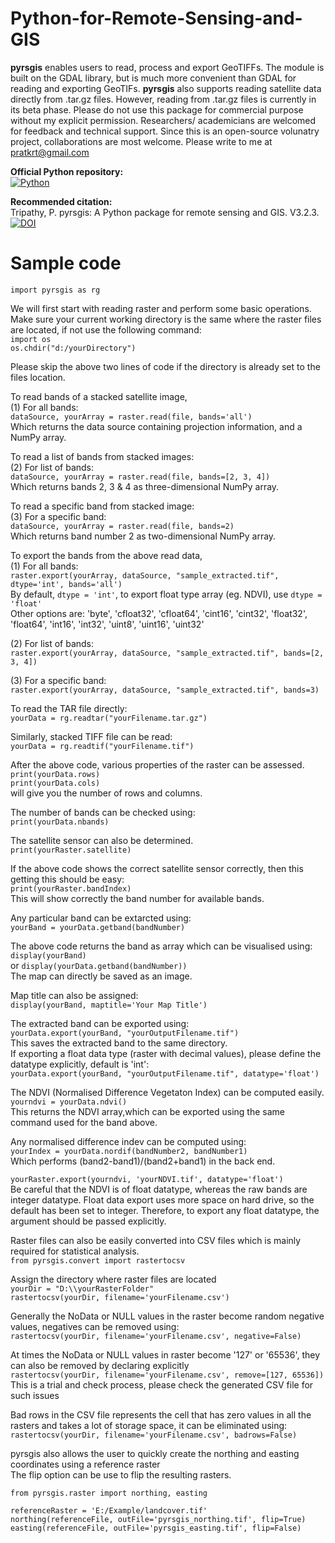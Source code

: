 # Python-for-Remote-Sensing-and-GIS
**pyrsgis** enables users to read, process and export GeoTIFFs. The module is built on the GDAL library, but is much more convenient than GDAL for reading and exporting GeoTIFs. **pyrsgis** also supports reading satellite data directly from .tar.gz files. However, reading from .tar.gz files is currently in its beta phase. Please do not use this package for commercial purpose without my explicit permission. Researchers/ academicians are welcomed for feedback and technical support. Since this is an open-source volunatry project, collaborations are most welcome. Please write to me at [pratkrt@gmail.com](mailto:pratkrt@gmail.com)


**Official Python repository:**<br/>
[![Python](https://www.python.org/static/img/python-logo.png)](https://pypi.org/project/pyrsgis/)<br/>

**Recommended citation:**<br/>
Tripathy, P. pyrsgis: A Python package for remote sensing and GIS. V3.2.3. [![DOI](https://zenodo.org/badge/DOI/10.5281/zenodo.3470674.svg)](https://doi.org/10.5281/zenodo.3470674)

# Sample code


`import pyrsgis as rg`

We will first start with reading raster and perform some basic operations.
Make sure your current working directory is the same where the raster files are located, if not use the following command:<br/>
`import os`<br/>
`os.chdir("d:/yourDirectory")`

Please skip the above two lines of code if the directory is already set to the files location.<br/>

To read bands of a stacked satellite image,<br>
(1) For all bands:<br/>
`dataSource, yourArray = raster.read(file, bands='all')`<br/>
Which returns the data source containing projection information, and a NumPy array.<br/>

To read a list of bands from stacked images:<br/>
(2) For list of bands:<br/>
`dataSource, yourArray = raster.read(file, bands=[2, 3, 4])`<br/>
Which returns bands 2, 3 & 4 as three-dimensional NumPy array.<br/>

To read a specific band from stacked image:<br/>
(3) For a specific band:<br/>
`dataSource, yourArray = raster.read(file, bands=2)`<br/>
Which returns band number 2 as two-dimensional NumPy array.<br/>

To export the bands from the above read data,<br/>
(1) For all bands:<br/>
`raster.export(yourArray, dataSource, "sample_extracted.tif", dtype='int', bands='all')`<br/>
By default, `dtype = 'int'`, to export float type array (eg. NDVI), use `dtype = 'float'`<br/>
Other options are: 'byte', 'cfloat32', 'cfloat64', 'cint16', 'cint32', 'float32', 'float64', 'int16', 'int32', 'uint8', 'uint16', 'uint32'

(2) For list of bands:<br/>
`raster.export(yourArray, dataSource, "sample_extracted.tif", bands=[2, 3, 4])`<br/>

(3) For a specific band:<br/>
`raster.export(yourArray, dataSource, "sample_extracted.tif", bands=3)`<br/>


To read the TAR file directly:<br/>
`yourData = rg.readtar("yourFilename.tar.gz")`<br/>

Similarly, stacked TIFF file can be read:<br/>
`yourData = rg.readtif("yourFilename.tif")`<br/>

After the above code, various properties of the raster can be assessed.<br/>
`print(yourData.rows)`<br/>
`print(yourData.cols)`<br/>
will give you the number of rows and columns.<br/>

The number of bands can be checked using:<br/>
`print(yourData.nbands)`<br/>

The satellite sensor can also be determined.<br/>
`print(yourRaster.satellite)`<br/>

If the above code shows the correct satellite sensor correctly, then this getting this should be easy:<br/>
`print(yourRaster.bandIndex)`<br/>
This will show correctly the band number for available bands.<br/>

Any particular band can be extarcted using:<br/>
`yourBand = yourData.getband(bandNumber)`<br/>

The above code returns the band as array which can be visualised using:<br/>
`display(yourBand)`<br/>
or
`display(yourData.getband(bandNumber))`<br/>
The map can directly be saved as an image.<br/>

Map title can also be assigned:<br/>
`display(yourBand, maptitle='Your Map Title')`<br/>

The extracted band can be exported using:<br/>
`yourData.export(yourBand, "yourOutputFilename.tif")`<br/>
This saves the extracted band to the same directory.<br/>
If exporting a float data type (raster with decimal values), please define the datatype explicitly, default is 'int':<br/>
`yourData.export(yourBand, "yourOutputFilename.tif", datatype='float')`<br/>

The NDVI (Normalised Difference Vegetaton Index) can be computed easily.<br/>
`yourndvi = yourData.ndvi()`<br/>
This returns the NDVI array,which can be exported using the same command used for the band above.<br/>

Any normalised difference indev can be computed using:<br/>
`yourIndex = yourData.nordif(bandNumber2, bandNumber1)`<br/>
Which performs (band2-band1)/(band2+band1) in the back end.<br/>

`yourRaster.export(yourndvi, 'yourNDVI.tif', datatype='float')`<br/>
Be careful that the NDVI is of float datatype, whereas the raw bands are integer datatype. Float data export uses more space on hard drive, so the default has been set to integer. Therefore, to export any float datatype, the argument should be passed explicitly.<br/>

Raster files can also be easily converted into CSV files which is mainly required for statistical analysis.<br/>
`from pyrsgis.convert import rastertocsv`<br/>

Assign the directory where raster files are located<br/>
`yourDir = "D:\\yourRasterFolder"`<br/>
`rastertocsv(yourDir, filename='yourFilename.csv')`<br/>

Generally the NoData or NULL values in the raster become random negative values, negatives can be removed using:<br/>
`rastertocsv(yourDir, filename='yourFilename.csv', negative=False)`<br/>

At times the NoData or NULL values in raster become '127' or '65536', they can also be removed by declaring explicitly<br/>
`rastertocsv(yourDir, filename='yourFilename.csv', remove=[127, 65536])`<br/>
This is a trial and check process, please check the generated CSV file for such issues<br/>

Bad rows in the CSV file represents the cell that has zero values in all the rasters and takes a lot of storage space, it can be eliminated using:<br/>
`rastertocsv(yourDir, filename='yourFilename.csv', badrows=False)`<br/>

pyrsgis also allows the user to quickly create the northing and easting coordinates using a reference raster<br/>
The flip option can be use to flip the resulting rasters.<br/>

`from pyrsgis.raster import northing, easting`<br/>

`referenceRaster = 'E:/Example/landcover.tif'`<br/>
`northing(referenceFile, outFile='pyrsgis_northing.tif', flip=True)`<br/>
`easting(referenceFile, outFile='pyrsgis_easting.tif', flip=False)`<br/>

